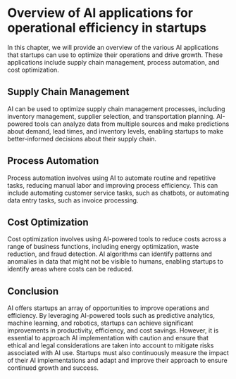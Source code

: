 Overview of AI applications for operational efficiency in startups
=====================================================================================================================================

In this chapter, we will provide an overview of the various AI applications that startups can use to optimize their operations and drive growth. These applications include supply chain management, process automation, and cost optimization.

Supply Chain Management
-----------------------

AI can be used to optimize supply chain management processes, including inventory management, supplier selection, and transportation planning. AI-powered tools can analyze data from multiple sources and make predictions about demand, lead times, and inventory levels, enabling startups to make better-informed decisions about their supply chain.

Process Automation
------------------

Process automation involves using AI to automate routine and repetitive tasks, reducing manual labor and improving process efficiency. This can include automating customer service tasks, such as chatbots, or automating data entry tasks, such as invoice processing.

Cost Optimization
-----------------

Cost optimization involves using AI-powered tools to reduce costs across a range of business functions, including energy optimization, waste reduction, and fraud detection. AI algorithms can identify patterns and anomalies in data that might not be visible to humans, enabling startups to identify areas where costs can be reduced.

Conclusion
----------

AI offers startups an array of opportunities to improve operations and efficiency. By leveraging AI-powered tools such as predictive analytics, machine learning, and robotics, startups can achieve significant improvements in productivity, efficiency, and cost savings. However, it is essential to approach AI implementation with caution and ensure that ethical and legal considerations are taken into account to mitigate risks associated with AI use. Startups must also continuously measure the impact of their AI implementations and adapt and improve their approach to ensure continued growth and success.
